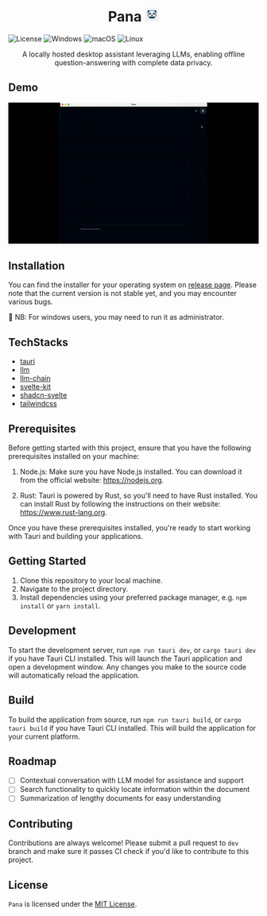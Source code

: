 <h1 align="center">
Pana 
<img height="28" src="public/app-icon.png">
</h1>

<!-- [![Discord](https://img.shields.io/badge/Discord-%235865F2.svg?style=for-the-badge&logo=discord&logoColor=white)](https://discord.gg/Ryc9Cbws) -->

![License](https://img.shields.io/github/license/sobelio/llm-chain?style=for-the-badge)
![Windows](https://img.shields.io/badge/Windows-0078D6?style=for-the-badge&logo=windows&logoColor=white)
![macOS](https://img.shields.io/badge/mac%20os-000000?style=for-the-badge&logo=macos&logoColor=F0F0F0)
![Linux](https://img.shields.io/badge/Linux-FCC624?style=for-the-badge&logo=linux&logoColor=black)

<p align="center">
A locally hosted desktop assistant leveraging LLMs, enabling offline question-answering with complete data privacy.
</p>

## Demo

<p align="center">
  <img width="600" src="public/demo.gif">
</p>

## Installation

You can find the installer for your operating system on [release page](https://github.com/nubiv/pana/releases). Please note that the current version is not stable yet, and you may encounter various bugs.

🔔 NB: For windows users, you may need to run it as administrator.

## TechStacks

- [tauri](https://github.com/tauri-apps/tauri)
- [llm](https://github.com/rustformers/llm)
- [llm-chain](https://github.com/sobelio/llm-chain)
- [svelte-kit](https://github.com/sveltejs/kit)
- [shadcn-svelte](https://github.com/huntabyte/shadcn-svelte)
- [tailwindcss](https://github.com/tailwindlabs/tailwindcss)

## Prerequisites

Before getting started with this project, ensure that you have the following prerequisites installed on your machine:

1. Node.js: Make sure you have Node.js installed. You can download it from the official website: https://nodejs.org.

2. Rust: Tauri is powered by Rust, so you'll need to have Rust installed. You can install Rust by following the instructions on their website: https://www.rust-lang.org.

Once you have these prerequisites installed, you're ready to start working with Tauri and building your applications.

## Getting Started

1. Clone this repository to your local machine.
2. Navigate to the project directory.
3. Install dependencies using your preferred package manager, e.g. `npm install` or `yarn install`.

## Development

To start the development server, run `npm run tauri dev`, or `cargo tauri dev` if you have Tauri CLI installed. This will launch the Tauri application and open a development window. Any changes you make to the source code will automatically reload the application.

## Build

To build the application from source, run `npm run tauri build`, or `cargo tauri build` if you have Tauri CLI installed. This will build the application for your current platform.

## Roadmap

<!-- Offline Mode -->

- [ ] Contextual conversation with LLM model for assistance and support
- [ ] Search functionality to quickly locate information within the document
- [ ] Summarization of lengthy documents for easy understanding

<!-- Online Mode (Not sure if this is needed)

- [ ] Interaction with ChatGPT or other models using your own key -->

## Contributing

Contributions are always welcome! Please submit a pull request to `dev` branch and make sure it passes CI check if you'd like to contribute to this project.

## License

`Pana` is licensed under the [MIT License](LICENSE.md).

<!-- ## Connect

If you have any questions, suggestions, or feedback, feel free to open an issue or join [discord](https://discord.gg/Ryc9Cbws). -->
